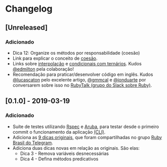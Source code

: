 # Changelog

## [Unreleased]
### Adicionado
- Dica 12: Organize os métodos por responsabilidade (coesão)
- Link para explicar o conceito de [coesão](https://pt.stackoverflow.com/a/81337).
- Links sobre [interpolação](https://guru-sp.github.io/tutorial_ruby/mais-sobre-strings.html) e [condicionais com ternários](https://guru-sp.github.io/tutorial_ruby/construcoes-simples.html). Kudos [@edmilton](https://github.com/edmilton) pela colaboração!
- Recomendação para praticar/desenvolver código em inglês. Kudos [@lucascaton](https://github.com/lucascaton) pelo excelente artigo, [@gmmcal](https://github.com/gmmcal) e [@jonduarte](https://github.com/jonduarte) por conversarem sobre isso no [RubyTalk (grupo do Slack sobre Ruby)](http://www.rubytalk.net/).

## [0.1.0] - 2019-03-19
### Adicionado
- Suíte de testes utilizando [Rspec](https://github.com/rspec/rspec) e [Aruba](https://github.com/cucumber/aruba), para testar desde o primeiro commit o funcionamento da aplicação [(CLI)](https://pt.wikipedia.org/wiki/Interface_de_linha_de_comandos).
- Adiciona as [9 dicas originais](https://t.me/rubybrasil/82504), que foram compartilhadas no grupo [Ruby Brasil do Telegram](https://t.me/rubybrasil).
- Adiciona duas dicas novas em relação as originais. São elas:
  * Dica 3 - Remova variáveis desnecessárias
  * Dica 4 - Defina métodos predicativos

